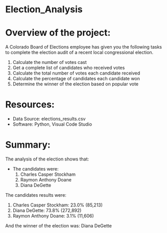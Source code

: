 # Election_Analysis

# Overview of the project:

A Colorado Board of Elections employee has given you the following tasks to complete the election audit of a recent local congressional election.

1. Calculate the number of votes cast
2. Get a complete list of candidates who received votes
3. Calculate the total number of votes each candidate received
4. Calculate the percentage of candidates each candidate won
5. Determine the winner of the election based on popular vote

# Resources:

- Data Source: elections_results.csv
- Software: Python, Visual Code Studio

# Summary:

The analysis of the election shows that:

- The candidates were: 
  1. Charles Casper Stockham
  2. Raymon Anthony Doane
  3. Diana DeGette

The candidates results were:
 1. Charles Casper Stockham: 23.0% (85,213)
 2. Diana DeGette: 73.8% (272,892)
 3. Raymon Anthony Doane: 3.1% (11,606)
 
 And the winner of the election was: Diana DeGette


